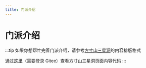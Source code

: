 ```yaml
---
title: 门派介绍
---
```


<Contributors :names="['虚位以待']" />

# 门派介绍

:::tip
如果你想帮忙完善门派介绍，请参考[方寸山三星洞](./fangcun.md)的内容排版格式

通过[这里](https://gitee.com/wellfrog16/thu-xyj/edit/dev/docs/guild/fangcun.md)（需要登录 Gitee）查看方寸山三星洞页面内容代码
:::
